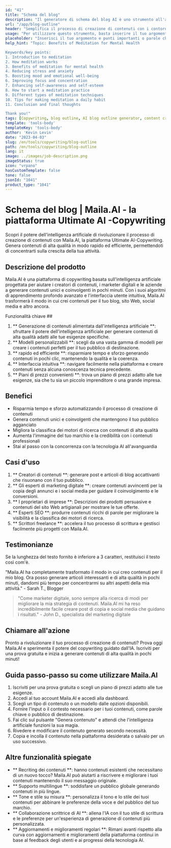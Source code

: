 ```yaml
---
id: "41"
title: "Schema del blog"
description: "Il generatore di schema del blog AI è uno strumento all'avanguardia che sfrutta l'intelligenza artificiale per creare contorni di blog ben strutturati e organizzati.  Questo potente strumento ti aiuta a risparmiare tempo e fatica generando contorni chiari in base all'argomento o alle parole chiave scelte, rendendo più facile pianificare e sviluppare contenuti coinvolgenti del blog."
url: "/app/blog-outline"
header: "Semplifica il processo di creazione di contenuti con i contorni del blog generati dall'IA."
usage: "Per utilizzare questo strumento, basta inserire il tuo argomento desiderato, le parole chiave o i punti chiave. Questo generatore alimentato dall'AI creerà quindi un'outline di blog completo e ben strutturato basato sul tuo input. Se il testo inserito ha meno di 3 caratteri, verrà restituito il testo così com'è."
placeholder: "Inserisci il tuo argomento e punti importanti o parole chiave che si desidera includere nella struttura, ad esempio: \ n \ n Argomento: i vantaggi dello yoga \ n \ n punti chiave: \ n \ n1.  Migliora la flessibilità \ n2.  Migliora la messa a fuoco mentale \ n3.  Riduce lo stress \ n \ n parole chiave: yoga, flessibilità, concentrazione mentale, riduzione dello stress"
help_hint: "Topic: Benefits of Meditation for Mental Health

Keywords/key points:
1. Introduction to meditation
2. How meditation works
3. Benefits of meditation for mental health
4. Reducing stress and anxiety
5. Boosting mood and emotional well-being
6. Improving focus and concentration
7. Enhancing self-awareness and self-esteem
8. How to start a meditation practice
9. Different types of meditation techniques
10. Tips for making meditation a daily habit
11. Conclusion and final thoughts

Thank you!"
tags: [Copywriting, blog outline, AI blog outline generator, content creation]
template: 'tools-body'
templateKey: 'tools-body'
author: 'Kevin Levin'
date: "2023-04-03"
slug: /en/tools/copywriting/blog-outline
path: /en/tools/copywriting/blog-outline
lang: it
image: ../images/job-description.png
imageStatus: true
icon: "vrpano"
hasCustomTemplate: false
tone: false
jsonId: "1041"
product_type: "1041"
---
```

# Schema del blog |  Maila.AI - la piattaforma Ultimate AI -Copywriting

Scopri il potere dell'intelligenza artificiale di rivoluzionare il processo di creazione di contenuti con Maila.AI, la piattaforma Ultimate AI-Copywriting.  Genera contenuti di alta qualità in modo rapido ed efficiente, permettendoti di concentrarti sulla crescita della tua attività.

## Descrizione del prodotto

Maila.AI è una piattaforma di copywriting basata sull'intelligenza artificiale progettata per aiutare i creatori di contenuti, i marketer digitali e le aziende a generare contenuti unici e coinvolgenti in pochi minuti.  Con i suoi algoritmi di apprendimento profondo avanzato e l'interfaccia utente intuitiva, Maila.AI trasformerà il modo in cui crei contenuti per il tuo blog, sito Web, social media e altro ancora.

Funzionalità chiave ##

1. ** Generazione di contenuti alimentata dall'intelligenza artificiale **: sfruttare il potere dell'intelligenza artificiale per generare contenuti di alta qualità adatti alle tue esigenze specifiche.
 2. ** Modelli personalizzabili **: scegli da una vasta gamma di modelli per creare i contenuti perfetti per il tuo pubblico di destinazione.
 3. ** rapido ed efficiente **: risparmiare tempo e sforzo generando contenuti in pochi clic, mantenendo la qualità e la coerenza.
 4. ** Interfaccia intuitiva **: navigare facilmente nella piattaforma e creare contenuti senza alcuna conoscenza tecnica precedente.
 5. ** Piani di prezzi convenienti **: trova un piano di prezzi adatto alle tue esigenze, sia che tu sia un piccolo imprenditore o una grande impresa.

## Benefici

- Risparmia tempo e sforzo automatizzando il processo di creazione di contenuti
 - Genera contenuti unici e coinvolgenti che mantengono il tuo pubblico agganciato
 - Migliora la classifica dei motori di ricerca con contenuti di alta qualità
 - Aumenta l'immagine del tuo marchio e la credibilità con i contenuti professionali
 - Stai al passo con la concorrenza con la tecnologia AI all'avanguardia

## Casi d'uso

1. ** Creatori di contenuti **: generare post e articoli di blog accattivanti che risuonano con il tuo pubblico.
 2. ** Gli esperti di marketing digitale **: creare contenuti avvincenti per la copia degli annunci e i social media per guidare il coinvolgimento e le conversioni.
 3. ** I proprietari di imprese **: Descrizioni dei prodotti persuasive e contenuti del sito Web artigianali per mostrare le tue offerte.
 4. ** Esperti SEO **: produrre contenuti ricchi di parole per migliorare la visibilità e la classifica dei motori di ricerca.
 5. ** Scrittori freelance **: accelera il tuo processo di scrittura e gestisci facilmente più progetti con Maila.AI.

## Testimonianze

Se la lunghezza del testo fornito è inferiore a 3 caratteri, restituisci il testo così com'è.

"Maila.AI ha completamente trasformato il modo in cui creo contenuti per il mio blog. Ora posso generare articoli interessanti e di alta qualità in pochi minuti, dandomi più tempo per concentrarmi su altri aspetti della mia attività." - Sarah T., Blogger

> "Come marketer digitale, sono sempre alla ricerca di modi per migliorare la mia strategia di contenuti. Maila.AI mi ha reso incredibilmente facile creare post di copia e social media che guidano i risultati."  - John D., specialista del marketing digitale

## Chiamare all'azione

Pronto a rivoluzionare il tuo processo di creazione di contenuti?  Prova oggi Maila.AI e sperimenta il potere del copywriting guidato dall'IA.  Iscriviti per una prova gratuita e inizia a generare contenuti di alta qualità in pochi minuti!

## Guida passo-passo su come utilizzare Maila.AI

1. Iscriviti per una prova gratuita o scegli un piano di prezzi adatto alle tue esigenze.
 2. Accedi al tuo account Maila.AI e accedi alla dashboard.
 3. Scegli un tipo di contenuto o un modello dalle opzioni disponibili.
 4. Fornire l'input o il contesto necessario per i tuoi contenuti, come parole chiave o pubblico di destinazione.
 5. Fai clic sul pulsante "Genera contenuto" e attendi che l'intelligenza artificiale funzioni la sua magia.
 6. Rivedere e modificare il contenuto generato secondo necessità.
 7. Copia e incolla il contenuto nella piattaforma desiderata o salvalo per un uso successivo.

## Altre funzionalità spiegate

- ** Recriting dei contenuti **: hanno contenuti esistenti che necessitano di un nuovo tocco?  Maila.AI può aiutarti a riscrivere e migliorare i tuoi contenuti mantenendo il suo messaggio originale.
 - ** Supporto multilingue **: soddisfare un pubblico globale generando contenuti in più lingue.
 - ** Tone e stile su misura **: personalizza il tono e lo stile dei tuoi contenuti per abbinare le preferenze della voce e del pubblico del tuo marchio.
 - ** Collaborazione scrittrice di AI **: allena l'IA con il tuo stile di scrittura e le preferenze per un'esperienza di generazione di contenuti più personalizzata.
 - ** Aggiornamenti e miglioramenti regolari **: Rimani avanti rispetto alla curva con aggiornamenti e miglioramenti della piattaforma continui in base al feedback degli utenti e ai progressi della tecnologia AI.
